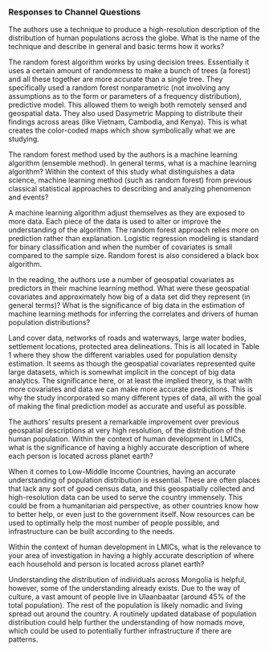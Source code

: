 ### Responses to Channel Questions

The authors use a technique to produce a high-resolution description of the distribution of human populations across the globe. What is the name of the technique and describe in general and basic terms how it works?

The random forest algorithm works by using decision trees. Essentially it uses a certain amount of randomness to make a bunch of trees (a forest) and all these together are more accurate than a single tree. They specifically used a random forest nonparametric (not involving any assumptions as to the form or parameters of a frequency distribution), predictive model. This allowed them to weigh both remotely sensed and geospatial data. They also used Dasymetric Mapping to distribute their findings across areas (like Vietnam, Cambodia, and Kenya). This is what creates the color-coded maps which show symbolically what we are studying.

The random forest method used by the authors is a machine learning algorithm (ensemble method). In general terms, what is a machine learning algorithm? Within the context of this study what distinguishes a data science, machine learning method (such as random forest) from previous classical statistical approaches to describing and analyzing phenomenon and events?

A machine learning algorithm adjust themselves as they are exposed to more data. Each piece of the data is used to alter or improve the understanding of the algorithm. The random forest approach relies more on prediction rather than explanation. Logistic regression modeling is standard for binary classification and when the number of covariates is small compared to the sample size. Random forest is also considered a black box algorithm.

In the reading, the authors use a number of geospatial covariates as predictors in their machine learning method. What were these geospatial covariates and approximately how big of a data set did they represent (in general terms)? What is the significance of big data in the estimation of machine learning methods for inferring the correlates and drivers of human population distributions?

Land cover data, networks of roads and waterways, large water bodies, settlement locations, protected area delineations. This is all located in Table 1 where they show the different variables used for population density estimation. It seems as though the geospatial covariates represented quite large datasets, which is somewhat implicit in the concept of big data analytics. The significance here, or at least the implied theory, is that with more covariates and data we can make more accurate predictions. This is why the study incorporated so many different types of data, all with the goal of making the final prediction model as accurate and useful as possible. 


The authors’ results present a remarkable improvement over previous geospatial descriptions at very high resolution, of the distribution of the human population. Within the context of human development in LMICs, what is the significance of having a highly accurate description of where each person is located across planet earth?

When it comes to Low-Middle Income Countries, having an accurate understanding of population distribution is essential. These are often places that lack any sort of good census data, and this geospatially collected and high-resolution data can be used to serve the country immensely. This could be from a humanitarian aid perspective, as other countries know how to better help, or even just to the government itself. Now resources can be used to optimally help the most number of people possible, and infrastructure can be built according to the needs. 


Within the context of human development in LMICs, what is the relevance to your area of investigation in having a highly accurate description of where each household and person is located across planet earth?

Understanding the distribution of individuals across Mongolia is helpful, however, some of the understanding already exists. Due to the way of culture, a vast amount of people live in Ulaanbaatar (around 45% of the total population). The rest of the population is likely nomadic and living spread out around the country. A routinely updated database of population distribution could help further the understanding of how nomads move, which could be used to potentially further infrastructure if there are patterns. 
